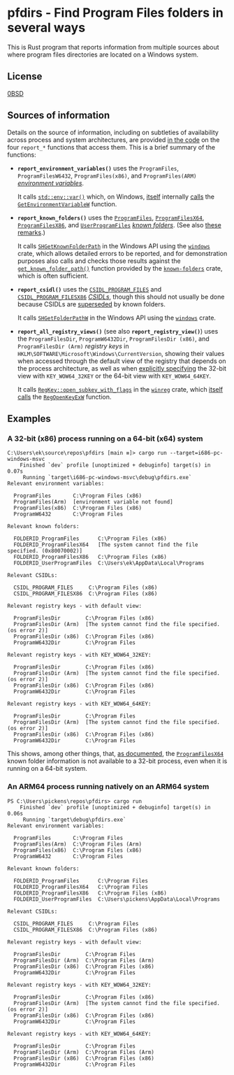 # pfdirs - Find Program Files folders in several ways

This is Rust program that reports information from multiple sources about where program files directories are located on a Windows system.

## License

[0BSD](LICENSE)

## Sources of information

Details on the source of information, including on subtleties of availability across process and system architectures, are provided [in the code](`src/main.rs`) on the four `report_*` functions that access them. This is a brief summary of the functions:

- **`report_environment_variables()`** uses the `ProgramFiles`, `ProgramFilesW6432`, `ProgramFiles(x86)`, and `ProgramFiles(ARM)` [*environment variables*](https://learn.microsoft.com/en-us/windows/win32/winprog64/wow64-implementation-details#environment-variables).

  It calls [`std::env::var()`](https://doc.rust-lang.org/std/env/fn.var.html) which, on Windows, [itself](https://github.com/rust-lang/rust/blob/1.79.0/library/std/src/env.rs#L205-L272) internally [calls](https://github.com/rust-lang/rust/blob/129f3b9964af4d4a709d1383930ade12dfe7c081/library/std/src/sys/pal/windows/os.rs#L296-L303) the [`GetEnvironmentVariableW`](https://learn.microsoft.com/en-us/windows/win32/api/processenv/nf-processenv-getenvironmentvariablew) function.

- **`report_known_folders()`** uses the [`ProgramFiles`](https://learn.microsoft.com/en-us/windows/win32/shell/knownfolderid#FOLDERID_ProgramFiles), [`ProgramFilesX64`](https://learn.microsoft.com/en-us/windows/win32/shell/knownfolderid#FOLDERID_ProgramFilesX64), [`ProgramFilesX86`](https://learn.microsoft.com/en-us/windows/win32/shell/knownfolderid#FOLDERID_ProgramFilesX86), and [`UserProgramFiles`](https://learn.microsoft.com/en-us/windows/win32/shell/knownfolderid#FOLDERID_UserProgramFiles) [*known folders*](https://learn.microsoft.com/en-us/windows/win32/shell/known-folders). (See also [these remarks](https://learn.microsoft.com/en-us/windows/win32/shell/knownfolderid#remarks).)

  It calls [`SHGetKnownFolderPath`](https://learn.microsoft.com/en-us/windows/win32/api/shlobj_core/nf-shlobj_core-shgetknownfolderpath) in the Windows API using the [`windows`](https://crates.io/crates/known-folders) crate, which allows detailed errors to be reported, and for demonstration purposes also calls and checks those results against the [`get_known_folder_path()`](https://docs.rs/known-folders/1.1.0/known_folders/fn.get_known_folder_path.html) function provided by the [`known-folders`](https://crates.io/crates/known-folders) crate, which is often sufficient.

- **`report_csidl()`** uses the [`CSIDL_PROGRAM_FILES`](https://learn.microsoft.com/en-us/windows/win32/shell/csidl#CSIDL_PROGRAM_FILES) and [`CSIDL_PROGRAM_FILESX86`](https://learn.microsoft.com/en-us/windows/win32/shell/csidl#CSIDL_PROGRAM_FILESX86) [*CSIDLs*](https://learn.microsoft.com/en-us/windows/win32/shell/csidl), though this should not usually be done because CSIDLs are [superseded](https://learn.microsoft.com/en-us/windows/win32/shell/csidl#remarks) by known folders.

  It calls [`SHGetFolderPathW`](https://learn.microsoft.com/en-us/windows/win32/api/shlobj_core/nf-shlobj_core-shgetfolderpathw) in the Windows API using the [`windows`](https://crates.io/crates/known-folders) crate.

- **`report_all_registry_views()`** (see also **`report_registry_view()`**) uses the `ProgramFilesDir`, `ProgramW6432Dir`, `ProgramFilesDir (x86)`, and `ProgramFilesDir (Arm)` *registry keys* in `HKLM\SOFTWARE\Microsoft\Windows\CurrentVersion`, showing their values when accessed through the default view of the registry that depends on the process architecture, as well as when [explicitly specifying](https://learn.microsoft.com/en-us/windows/win32/winprog64/accessing-an-alternate-registry-view) the 32-bit view with `KEY_WOW64_32KEY` or the 64-bit view with `KEY_WOW64_64KEY`.

  It calls [`RegKey::open_subkey_with_flags`](https://docs.rs/winreg/0.52.0/winreg/reg_key/struct.RegKey.html#method.open_subkey_with_flags) in the [`winreg`](https://crates.io/crates/winreg) crate, which [itself calls](https://docs.rs/winreg/0.52.0/src/winreg/reg_key.rs.html#164-177) the [`RegOpenKeyExW`](https://learn.microsoft.com/en-us/windows/win32/api/winreg/nf-winreg-regopenkeyexw) function.

## Examples

### A 32-bit (x86) process running on a 64-bit (x64) system

```text
C:\Users\ek\source\repos\pfdirs [main ≡]> cargo run --target=i686-pc-windows-msvc
    Finished `dev` profile [unoptimized + debuginfo] target(s) in 0.07s
     Running `target\i686-pc-windows-msvc\debug\pfdirs.exe`
Relevant environment variables:

  ProgramFiles       C:\Program Files (x86)
  ProgramFiles(Arm)  [environment variable not found]
  ProgramFiles(x86)  C:\Program Files (x86)
  ProgramW6432       C:\Program Files

Relevant known folders:

  FOLDERID_ProgramFiles      C:\Program Files (x86)
  FOLDERID_ProgramFilesX64   [The system cannot find the file specified. (0x80070002)]
  FOLDERID_ProgramFilesX86   C:\Program Files (x86)
  FOLDERID_UserProgramFiles  C:\Users\ek\AppData\Local\Programs

Relevant CSIDLs:

  CSIDL_PROGRAM_FILES     C:\Program Files (x86)
  CSIDL_PROGRAM_FILESX86  C:\Program Files (x86)

Relevant registry keys - with default view:

  ProgramFilesDir        C:\Program Files (x86)
  ProgramFilesDir (Arm)  [The system cannot find the file specified. (os error 2)]
  ProgramFilesDir (x86)  C:\Program Files (x86)
  ProgramW6432Dir        C:\Program Files

Relevant registry keys - with KEY_WOW64_32KEY:

  ProgramFilesDir        C:\Program Files (x86)
  ProgramFilesDir (Arm)  [The system cannot find the file specified. (os error 2)]
  ProgramFilesDir (x86)  C:\Program Files (x86)
  ProgramW6432Dir        C:\Program Files

Relevant registry keys - with KEY_WOW64_64KEY:

  ProgramFilesDir        C:\Program Files
  ProgramFilesDir (Arm)  [The system cannot find the file specified. (os error 2)]
  ProgramFilesDir (x86)  C:\Program Files (x86)
  ProgramW6432Dir        C:\Program Files
```

This shows, among other things, that, [as documented](https://learn.microsoft.com/en-us/windows/win32/shell/knownfolderid#remarks), the [`ProgramFilesX64`](https://learn.microsoft.com/en-us/windows/win32/shell/knownfolderid#FOLDERID_ProgramFilesX64) known folder information is not available to a 32-bit process, even when it is running on a 64-bit system.

### An ARM64 process running natively on an ARM64 system

```text
PS C:\Users\pickens\repos\pfdirs> cargo run
    Finished `dev` profile [unoptimized + debuginfo] target(s) in 0.06s
     Running `target\debug\pfdirs.exe`
Relevant environment variables:

  ProgramFiles       C:\Program Files
  ProgramFiles(Arm)  C:\Program Files (Arm)
  ProgramFiles(x86)  C:\Program Files (x86)
  ProgramW6432       C:\Program Files

Relevant known folders:

  FOLDERID_ProgramFiles      C:\Program Files
  FOLDERID_ProgramFilesX64   C:\Program Files
  FOLDERID_ProgramFilesX86   C:\Program Files (x86)
  FOLDERID_UserProgramFiles  C:\Users\pickens\AppData\Local\Programs

Relevant CSIDLs:

  CSIDL_PROGRAM_FILES     C:\Program Files
  CSIDL_PROGRAM_FILESX86  C:\Program Files (x86)

Relevant registry keys - with default view:

  ProgramFilesDir        C:\Program Files
  ProgramFilesDir (Arm)  C:\Program Files (Arm)
  ProgramFilesDir (x86)  C:\Program Files (x86)
  ProgramW6432Dir        C:\Program Files

Relevant registry keys - with KEY_WOW64_32KEY:

  ProgramFilesDir        C:\Program Files (x86)
  ProgramFilesDir (Arm)  [The system cannot find the file specified. (os error 2)]
  ProgramFilesDir (x86)  C:\Program Files (x86)
  ProgramW6432Dir        C:\Program Files

Relevant registry keys - with KEY_WOW64_64KEY:

  ProgramFilesDir        C:\Program Files
  ProgramFilesDir (Arm)  C:\Program Files (Arm)
  ProgramFilesDir (x86)  C:\Program Files (x86)
  ProgramW6432Dir        C:\Program Files
```
